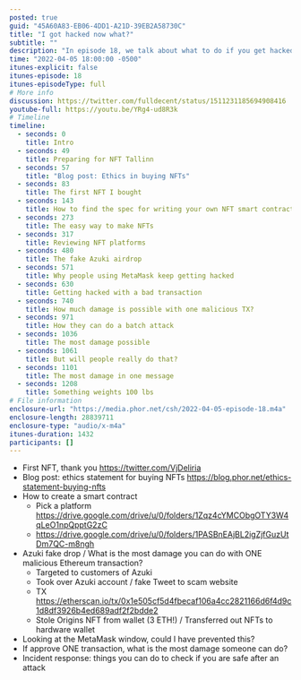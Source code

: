 ```yaml
---
posted: true
guid: "45A60A83-EB06-4DD1-A21D-39EB2A58730C"
title: "I got hacked now what?"
subtitle: ""
description: "In episode 18, we talk about what to do if you get hacked. We also share tips on how to create a smart contract, review NFT platforms and dive into the topic of incident response. Join us as we discuss the most damage possible with one malicious Ethereum transaction and how to prepare for possible attacks."
time: "2022-04-05 18:00:00 -0500"
itunes-explicit: false
itunes-episode: 18
itunes-episodeType: full
# More info
discussion: https://twitter.com/fulldecent/status/1511231185694908416
youtube-full: https://youtu.be/YRg4-ud8R3k
# Timeline
timeline:
  - seconds: 0
    title: Intro
  - seconds: 49
    title: Preparing for NFT Tallinn
  - seconds: 57
    title: "Blog post: Ethics in buying NFTs"
  - seconds: 83
    title: The first NFT I bought
  - seconds: 143
    title: How to find the spec for writing your own NFT smart contract
  - seconds: 273
    title: The easy way to make NFTs
  - seconds: 317
    title: Reviewing NFT platforms
  - seconds: 480
    title: The fake Azuki airdrop
  - seconds: 571
    title: Why people using MetaMask keep getting hacked
  - seconds: 630
    title: Getting hacked with a bad transaction
  - seconds: 740
    title: How much damage is possible with one malicious TX?
  - seconds: 971
    title: How they can do a batch attack
  - seconds: 1036
    title: The most damage possible
  - seconds: 1061
    title: But will people really do that?
  - seconds: 1101
    title: The most damage in one message
  - seconds: 1208
    title: Something weights 100 lbs
# File information
enclosure-url: "https://media.phor.net/csh/2022-04-05-episode-18.m4a"
enclosure-length: 28839711
enclosure-type: "audio/x-m4a"
itunes-duration: 1432
participants: []
---
```

<!--end of quick notes-->

- First NFT, thank you https://twitter.com/VjDeliria
- Blog post: ethics statement for buying NFTs https://blog.phor.net/ethics-statement-buying-nfts
- How to create a smart contract
  - Pick a platform https://drive.google.com/drive/u/0/folders/1Zqz4cYMCObgOTY3W4qLeO1npQpptG2zC
  - https://drive.google.com/drive/u/0/folders/1PASBnEAjBL2igZjfGuzUtDm7QC-m8ngh
- Azuki fake drop / What is the most damage you can do with ONE malicious Ethereum transaction?
  - Targeted to customers of Azuki
  - Took over Azuki account / fake Tweet to scam website
  - TX https://etherscan.io/tx/0x1e505cf5d4fbecaf106a4cc2821166d6f4d9c1d8df3926b4ed689adf2f2bdde2
  - Stole Origins NFT from wallet (3 ETH!) / Transferred out NFTs to hardware wallet
- Looking at the MetaMask window, could I have prevented this?
- If approve ONE transaction, what is the most damage someone can do?
- Incident response: things you can do to check if you are safe after an attack
